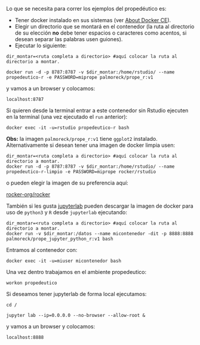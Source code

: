 
Lo que se necesita para correr los ejemplos del propedéutico es:

* Tener docker instalado en sus sistemas (ver [About Docker CE](https://docs.docker.com/install/)).
* Elegir un directorio que se montará en el contenedor (la ruta al directorio de su elección **no** debe tener espacios o caracteres como acentos, si desean separar las palabras usen guiones).
* Ejecutar lo siguiente:


```
dir_montar=<ruta completa a directorio> #aquí colocar la ruta al directorio a montar.

docker run -d -p 8787:8787 -v $dir_montar:/home/rstudio/ --name propedeutico-r -e PASSWORD=miprope palmoreck/prope_r:v1
```

y vamos a un browser y colocamos:

```
localhost:8787
```

Si quieren desde la terminal entrar a este contenedor sin Rstudio ejecuten en la terminal (una vez ejecutado el `run` anterior):


```
docker exec -it -u=rstudio propedeutico-r bash
```

**Obs:** la imagen `palmoreck/prope_r:v1` tiene `ggplot2` instalado. Alternativamente si desean tener una imagen de docker limpia usen:

```
dir_montar=<ruta completa a directorio> #aquí colocar la ruta al directorio a montar.
docker run -d -p 8787:8787 -v $dir_montar:/home/rstudio/ --name propedeutico-r-limpio -e PASSWORD=miprope rocker/rstudio
```

o pueden elegir la imagen de su preferencia aquí:

[rocker-org/rocker](https://github.com/rocker-org/rocker)


También si les gusta [jupyterlab](https://jupyterlab.readthedocs.io/en/stable/) pueden descargar la imagen de docker para uso de `python3` y `R` desde `jupyterlab` ejecutando:



```
dir_montar=<ruta completa a directorio> #aquí colocar la ruta al directorio a montar.
docker run -v $dir_montar:/datos --name micontenedor -dit -p 8888:8888 palmoreck/prope_jupyter_python_r:v1 bash

```

Entramos al contenedor con:

```
docker exec -it -u=miuser micontenedor bash
```

Una vez dentro trabajamos en el ambiente propedeutico:

```
workon propedeutico
```

Si deseamos tener jupyterlab de forma local ejecutamos:

```
cd /

jupyter lab --ip=0.0.0.0 --no-browser --allow-root &
```

y vamos a un browser y colocamos:

```
localhost:8888
```